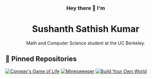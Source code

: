 <h3 align="center">
    Hey there 👋 I'm 
</h3>
<h1 align="center">
  Sushanth Sathish Kumar
</h1>


<p align="center"> 
  Math and Computer Science student at the UC Berkeley.
</p>

## 📌 Pinned Repositories
[![Conway's Game of Life](https://github-readme-stats.vercel.app/api/pin/?username=sushanthkumar2004&repo=game-of-life&border_color=7F3FBF&bg_color=0D1117&title_color=C9D1D9&text_color=8B949E&icon_color=7F3FBF)](https://github.com/sushanthkumar2004/game-of-life)
[![Minesweeper](https://github-readme-stats.vercel.app/api/pin/?username=sushanthkumar2004&repo=minesweeper&border_color=7F3FBF&bg_color=0D1117&title_color=C9D1D9&text_color=8B949E&icon_color=7F3FBF)](https://github.com/sushanthkumar2004/minesweeper)
[![Build Your Own World](https://github-readme-stats.vercel.app/api/pin/?username=sushanthkumar2004&repo=build-your-own-world&border_color=7F3FBF&bg_color=0D1117&title_color=C9D1D9&text_color=8B949E&icon_color=7F3FBF)](https://github.com/sushanthkumar2004/build-your-own-world)
